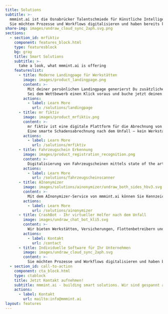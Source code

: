 ```yaml
---
title: Solutions
subtitle: >-
  mmmint.ai ist die Osnabrücker Talentschmiede für Künstliche Intelligenz und Digitales.
  Sie möchten Prozesse und Workflows digitalisieren und haben bereits konkrete Ideen? Wir entwickeln gemeinsam mit Ihnen datenbasierte digitale Services. Maßgeschneiderte Lösungen mit modernster Technologie. Die Projekte werden gemeinsam erarbeitet. Sprechen Sie uns gerne an.
share-img: images/undraw_cloud_sync_2aph.svg.png
sections:
  - section_id: mrfiktiv
    component: features_block.html
    type: featuresblock
    bg: gray
    title: Smart Solutions
    subtitle: >-
      take a look, what mmmint.ai is offering
    featureslist:
      - title: Moderne Landingpage für Werkstätten
        image: images/product_landingpage.png
        content: >-
          Mit deiner persönlichen Landingpage generierst Du zusätzliche Leads in deiner Stadt.​
          Sei dem Wettbewerb einen Klick voraus und buche jetzt deinen zusätzlichen Webauftritt.​
        actions:
          - label: Learn More
            url: /solutions/landingpage
      - title: mr fiktiv
        image: images/product_mrfiktiv.png
        content: >-
          mr fiktiv ist eine digitale Plattform für die Abrechnung von Versicherungsschäden nach einem Autounfall.​
          Eine smarte Schadensabrechnung nach dem Unfall – kein Werkstattbesuch, keine Reparatur und dank dem Einsatz von KI schnelles Geld. ​
        actions:
          - label: Learn More
            url: /solutions/mrfiktiv
      - title: Fahrzeugschein Erkennung
        image: images/product_registration_recognition.png
        content: >-
          Digitalisierung von Fahrzeugscheinen mittels state of the art object detection und optical character recognition (OCR). Durch Machine Learning zur automatisierten Anlage von Kundenfahrzeugen und Versicherungsfällen in Ihrem DMS System. mmmint.ai virtualisiert den Fahrzeugschein sowohl für den Werkstattbesuch, Flottenbetreiber und Fuhrparkmanager.
        actions:
          - label: Learn More
            url: /solutions/fahrzeugscheinscanner
      - title: AInonymizer
        image: images/solutions/ainonymizer/undraw_both_sides_hbv3.svg
        content: >-
          Mit dem AInonymizer-Service von mmmint.ai können Sie Kennzeichen und Gesichter auf Fotos unkenntlich machen. Der zu anonymisierende Bereich wird verdeckt, verpixelt oder deformiert, sodass die Bilder und die enthaltenen personenbezogenen Informationen und Daten unkenntlich gemacht werden.
        actions:
          - label: Learn More
            url: /solutions/ainonymizer
      - title: CrashBot - Ihr virtueller Helfer nach dem Unfall
        image: images/undraw_chat_bot_kli5.svg
        content: >-
          Wir bieten Werkstätten, Versicherungen, Flottenbetreibern und Fuhrparkmanagern einen auf KI trainierten Chatbot an. Die Antworten werden durch Deep Learning optimiert und geben dem Endkunden Sicherheit im Umgang mit dieser schwierigen Thematik. Unser CrashBot lernt gerade für seinen großen Auftritt - wenn Sie von Anfang dabei sein möchten, melden Sie sich gerne hier für unsere Updates an.
        actions:
          - label: Kontakt
            url: /contact
      - title: Individuelle Software für Ihr Unternehmen
        image: images/undraw_cloud_sync_2aph.svg
        content: >-
          Sie möchten Prozesse und Workflows digitalisieren und haben bereits konkrete Ideen? Wir entwickeln gemeinsam mit Ihnen datenbasierte digitale Services. Maßgeschneiderte Lösungen mit modernster Technologie. Die Projekte werden gemeinsam erarbeitet. Sprechen Sie uns gerne an.
  - section_id: call-to-action
    component: cta_block.html
    type: ctablock
    title: Jetzt Kontakt aufnehmen!
    subtitle: mmmint.ai - building smart solutions. Wir sind gespannt auf Ihre Herausforderung
    actions:
      - label: Kontakt
        url: mailto:info@mmmint.ai
layout: features
---
```


<script type="application/ld+json">
    {
      "@context": "https://schema.org/",
      "@type": "Product",
      "name": "Mr Fiktiv",
      "image": [
        "https://www.mmmint.ai/images/product_mrfiktiv.png"
       ],
      "description": "mr fiktiv ist eine digitale Plattform für die Abrechnung von Versicherungsschäden nach einem Autounfall.​",
      "brand": {
        "@type": "Brand",
        "name": "mmmint"
      },
      "offers": {
        "@type": "Offer",
        "url": "https://www.mmmint.ai/solutions/mrfiktiv/",
        "priceCurrency": "EUR",
        "price": "29,00"
      }
    }
</script>

<script type="application/ld+json">
    {
      "@context": "https://schema.org/",
      "@type": "Product",
      "name": "Fahrzeugschein Scanner",
      "image": [
        "https://www.mmmint.ai/images/product_registration_recognition.png"
       ],
      "description": "Mithilfe unserer Fahrzeugscheinerkennung können Sie ihre Fahrzeugscheine automatisiert auslesen.",
      "brand": {
        "@type": "Brand",
        "name": "mmmint"
      },
      "offers": {
        "@type": "Offer",
        "url": "https://www.mmmint.ai/solutions/fahrzeugscheinscanner/",
        "priceCurrency": "EUR",
        "price": "19,99"
      }
    }
</script>

<script type="application/ld+json">
    {
      "@context": "https://schema.org/",
      "@type": "Product",
      "name": "Chat Bot",
      "image": [
        "https://www.mmmint.ai/images/product_registration_recognition.png"
       ],
      "description": "Wir bieten Werkstätten, Versicherungen, Flottenbetreibern und Fuhrparkmanagern einen auf KI trainierten Chatbot an.",
      "brand": {
        "@type": "Brand",
        "name": "mmmint"
      },
      "offers": {
        "@type": "Offer",
        "url": "https://www.mmmint.ai/contact/",
		"priceCurrency": "EUR",
		"price": "99,00"
      }
    }
</script>

<script type="application/ld+json">
    {
      "@context": "https://schema.org/",
      "@type": "Product",
      "name": "Zusätzliche Landingzone für die mordne Werkstatt",
      "image": [
        "https://www.mmmint.ai/images/product_landingpage.png"
       ],
      "description": "Mit deiner persönlichen Landingpage generierst Du zusätzliche Leads in deiner Stadt.​​ Sei dem Wettbewerb einen Klick voraus und buche jetzt deinen zusätzlichen Webauftritt.​",
      "brand": {
        "@type": "Brand",
        "name": "mmmint"
      },
      "offers": {
        "@type": "Offer",
        "url": "https://www.mmmint.ai/solutions/landingpage/",
        "priceCurrency": "EUR",
        "price": "29,99"
      }
    }
</script>